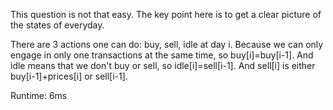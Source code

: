 This question is not that easy. The key point here is to get a clear picture of the states of everyday.

There are 3 actions one can do: buy, sell, idle at day i. Because we can only engage in only one transactions at the same time, so buy[i]=buy[i-1]. And idle means that we don't buy or sell, so idle[i]=sell[i-1]. And sell[i] is either buy[i-1]+prices[i] or sell[i-1].

Runtime: 6ms
